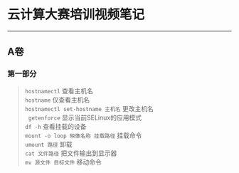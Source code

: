 # 云计算大赛培训视频笔记


----------


## A卷
### 第一部分
> `hostnamectl`       查看主机名  
> `hostname`    仅查看主机名  
> `hostnamectl set-hostname 主机名` 更改主机名  
> ` getenforce` 显示当前SELinux的应用模式  
> `df -h`     查看挂载的设备  
> `mount -o loop 映像名称 挂载路径` 挂载命令  
>`umount 路径` 卸载  
>`cat 文件路径` 把文件输出到显示器  
> `mv 源文件 目标文件` 移动命令  
